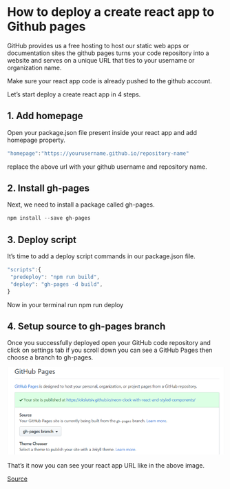 # How to deploy a create react app to Github pages

GitHub provides us a free hosting to host our static web apps or documentation sites the github pages turns your code repository into a website and serves on a unique URL that ties to your username or organization name.

Make sure your react app code is already pushed to the github account.

Let’s start deploy a create react app in 4 steps.

## 1. Add homepage

Open your package.json file present inside your react app and add homepage property.

```javascript
"homepage":"https://yourusername.github.io/repository-name"
```

replace the above url with your github username and repository name.

## 2. Install gh-pages

Next, we need to install a package called gh-pages.

```javascript
npm install --save gh-pages
```

## 3. Deploy script

It’s time to add a deploy script commands in our package.json file.

```javascript
"scripts":{
 "predeploy": "npm run build",
 "deploy": "gh-pages -d build",
}
```

Now in your terminal run npm run deploy

## 4. Setup source to gh-pages branch

Once you successfully deployed open your GitHub code repository and click on settings tab if you scroll down you can see a GitHub Pages then choose a branch to gh-pages.

![screenshot](/2019-09-22-10-48-github.com.png)

That’s it now you can see your react app URL like in the above image.

[Source](https://reactgo.com/deploy-react-app-github-pages/)
